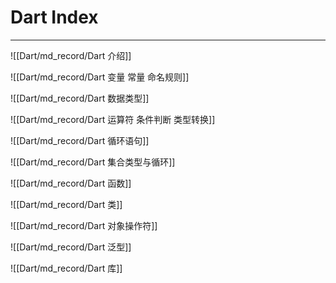# Dart Index
---

![[Dart/md_record/Dart 介绍]]

![[Dart/md_record/Dart 变量 常量 命名规则]]

![[Dart/md_record/Dart 数据类型]]

![[Dart/md_record/Dart 运算符 条件判断 类型转换]]

![[Dart/md_record/Dart 循环语句]]

![[Dart/md_record/Dart 集合类型与循环]]

![[Dart/md_record/Dart 函数]]

![[Dart/md_record/Dart 类]]

![[Dart/md_record/Dart 对象操作符]]

![[Dart/md_record/Dart 泛型]]

![[Dart/md_record/Dart 库]]
